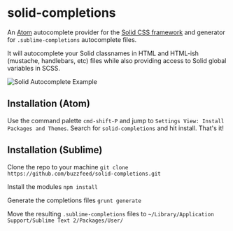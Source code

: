# solid-completions
An [Atom](http://www.atom.io) autocomplete provider for the [Solid CSS framework](http://solid.buzzfeed.com) and generator for `.sublime-completions` autocomplete files.

It will autocomplete your Solid classnames in HTML and HTML-ish (mustache, handlebars, etc) files while also providing access to Solid global variables in SCSS.

![Solid Autocomplete Example](https://monosnap.com/file/biBzhqnrIhT6jC0KA5PweeRTtuwN28.png)

## Installation (Atom)

Use the command palette `cmd-shift-P` and jump to `Settings View: Install Packages and Themes`. Search for `solid-completions` and hit install. That's it!

## Installation (Sublime)
Clone the repo to your machine
`git clone https://github.com/buzzfeed/solid-completions.git`

Install the modules
`npm install`

Generate the completions files
`grunt generate`

Move the resulting `.sublime-completions` files to `~/Library/Application Support/Sublime Text 2/Packages/User/`
